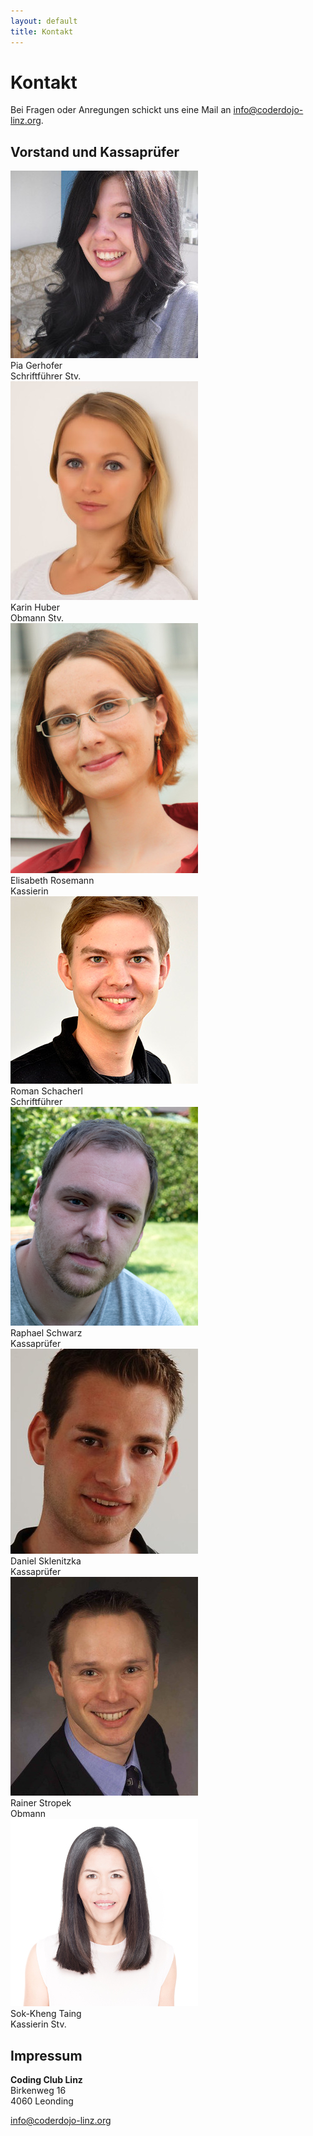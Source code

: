 ```yaml
---
layout: default
title: Kontakt
---
```


# Kontakt

Bei Fragen oder Anregungen schickt uns eine Mail an [info@coderdojo-linz.org](mailto:info@coderdojo-linz.org).

## Vorstand und Kassaprüfer

<div class="row">
    <div class="col-xs-12 col-sm-6 col-md-4 col-lg-3">
        <div class="card vorstand">
            <div class="card-img"><img class="card-img-top" src="/mentoren/images/pia-gerhofer.jpg" /></div>
            <div class="card-title">Pia Gerhofer</div>
            <div class="card-text">Schriftführer Stv.</div>
        </div>
    </div>
    <div class="col-xs-12 col-sm-6 col-md-4 col-lg-3">
        <div class="card vorstand">
            <div class="card-img"><img class="card-img-top" src="/mentoren/images/karin-huber.jpg" /></div>
            <div class="card-title">Karin Huber</div>
            <div class="card-text">Obmann Stv.</div>
        </div>
    </div>
    <div class="col-xs-12 col-sm-6 col-md-4 col-lg-3">
        <div class="card vorstand">
            <div class="card-img"><img class="card-img-top" src="/mentoren/images/elisabeth-rosemann.jpg" /></div>
            <div class="card-title">Elisabeth Rosemann</div>
            <div class="card-text">Kassierin</div>
        </div>  
    </div>
    <div class="col-xs-12 col-sm-6 col-md-4 col-lg-3">
        <div class="card vorstand">
            <div class="card-img"><img class="card-img-top" src="/mentoren/images/roman-schacherl.jpg" /></div>
            <div class="card-title">Roman Schacherl</div>
            <div class="card-text">Schriftführer</div>
        </div>
    </div>
    <div class="col-xs-12 col-sm-6 col-md-4 col-lg-3">
        <div class="card vorstand">
            <div class="card-img"><img class="card-img-top" src="/mentoren/images/raphael-schwarz.png" /></div>
            <div class="card-title">Raphael Schwarz</div>
            <div class="card-text">Kassaprüfer</div>
        </div>
    </div>
    <div class="col-xs-12 col-sm-6 col-md-4 col-lg-3">
        <div class="card vorstand">
            <div class="card-img"><img class="card-img-top" src="/mentoren/images/daniel-sklenitzka.jpg" /></div>
            <div class="card-title">Daniel Sklenitzka</div>
            <div class="card-text">Kassaprüfer</div>
        </div>
    </div>
    <div class="col-xs-12 col-sm-6 col-md-4 col-lg-3">
        <div class="card vorstand">
            <div class="card-img"><img class="card-img-top" src="/mentoren/images/rainer-stropek.jpg" /></div>
            <div class="card-title">Rainer Stropek</div>
            <div class="card-text">Obmann</div>
        </div>
    </div>
    <div class="col-xs-12 col-sm-6 col-md-4 col-lg-3">
        <div class="card vorstand">
            <div class="card-img"><img class="card-img-top" src="/mentoren/images/sok-kheng-taing.jpg" /></div>
            <div class="card-title">Sok-Kheng Taing</div>
            <div class="card-text">Kassierin Stv.</div>
        </div>
    </div>
</div>

## Impressum

**Coding Club Linz<br />**
Birkenweg 16<br />
4060 Leonding

[info@coderdojo-linz.org](mailto:info@coderdojo-linz.org)